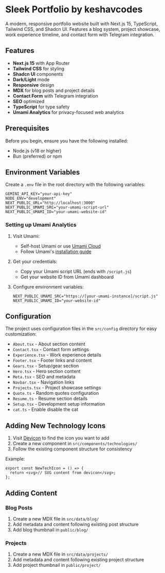 # Sleek Portfolio by keshavcodes

A modern, responsive portfolio website built with Next.js 15, TypeScript, Tailwind CSS, and Shadcn UI. Features a blog system, project showcase, work experience timeline, and contact form with Telegram integration.

## Features

- **Next.js 15** with App Router
- **Tailwind CSS** for styling
- **Shadcn UI** components
- **Dark/Light** mode
- **Responsive** design
- **MDX** for blog posts and project details
- **Contact Form** with Telegram integration
- **SEO** optimized
- **TypeScript** for type safety
- **Umami Analytics** for privacy-focused web analytics

## Prerequisites

Before you begin, ensure you have the following installed:

- Node.js (v18 or higher)
- Bun (preferred) or npm

## Environment Variables

Create a `.env` file in the root directory with the following variables:

```env
GEMINI_API_KEY="your-api-key"
NODE_ENV="development"
NEXT_PUBLIC_URL="http://localhost:3000"
NEXT_PUBLIC_UMAMI_SRC="your-umami-script-url"
NEXT_PUBLIC_UMAMI_ID="your-umami-website-id"
```

### Setting up Umami Analytics

1. Visit Umami:
   - Self-host Umami or use [Umami Cloud](https://cloud.umami.is)
   - Follow Umami's [installation guide](https://umami.is/docs/install)

2. Get your credentials:
   - Copy your Umami script URL (ends with `/script.js`)
   - Get your website ID from Umami dashboard

3. Configure environment variables:
   ```env
   NEXT_PUBLIC_UMAMI_SRC="https://[your-umami-instance]/script.js"
   NEXT_PUBLIC_UMAMI_ID="your-website-id"
   ```


## Configuration

The project uses configuration files in the `src/config` directory for easy customization:

- `About.tsx` - About section content
- `Contact.tsx` - Contact form settings
- `Experience.tsx` - Work experience details
- `Footer.tsx` - Footer links and content
- `Gears.tsx` - Setup/gear section
- `Hero.tsx` - Hero section content
- `Meta.tsx` - SEO and metadata
- `Navbar.tsx` - Navigation links
- `Projects.tsx` - Project showcase settings
- `Quote.ts` - Random quotes configuration
- `Resume.ts` - Resume section details
- `Setup.tsx` - Development setup information
- `cat.ts` - Enable disable the cat

## Adding New Technology Icons

1. Visit [Devicon](https://devicon.dev/) to find the icon you want to add
2. Create a new component in `src/components/technologies/`
3. Follow the existing component structure for consistency

Example:

```tsx
export const NewTechIcon = () => {
  return <svg>// SVG content from devicon</svg>;
};
```

## Adding Content

### Blog Posts

1. Create a new MDX file in `src/data/blog/`
2. Add metadata and content following existing post structure
3. Add blog thumbnail in `public/blog/`

### Projects

1. Create a new MDX file in `src/data/projects/`
2. Add metadata and content following existing project structure
3. Add project thumbnail in `public/project/`


